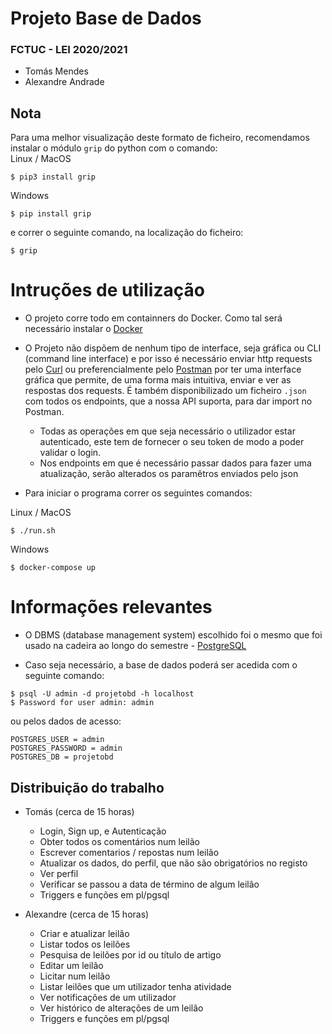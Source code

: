 # Projeto Base de Dados 
### FCTUC - LEI 2020/2021
* Tomás Mendes
* Alexandre Andrade

## Nota
Para uma melhor visualização deste formato de ficheiro, recomendamos instalar o módulo ```grip``` do python com o comando:  
Linux / MacOS
```
$ pip3 install grip
```

Windows
```
$ pip install grip
```

e correr o seguinte comando, na localização do ficheiro:
```
$ grip
```

# Intruções de utilização

* O projeto corre todo em containners do Docker. Como tal será necessário instalar o [Docker](https://docs.docker.com/get-docker/)

* O Projeto não dispõem de nenhum tipo de interface, seja gráfica ou CLI (command line interface) e por isso é necessário enviar http requests pelo [Curl](https://curl.se/download.html) ou preferencialmente pelo [Postman](https://www.postman.com/) por ter uma interface gráfica que permite, de uma forma mais intuitiva, enviar e ver as respostas dos requests. É também disponibilizado um ficheiro ```.json``` com todos os endpoints, que a nossa API suporta, para dar import no Postman.
    * Todas as operações em que seja necessário o utilizador estar autenticado, este tem de fornecer o seu token de modo a poder validar o login.
    * Nos endpoints em que é necessário passar dados para fazer uma atualização, serão alterados os paramêtros enviados pelo json

* Para iniciar o programa correr os seguintes comandos:  

Linux / MacOS
```
$ ./run.sh
```

Windows
```
$ docker-compose up
```

# Informações relevantes

* O DBMS (database management system) escolhido foi o mesmo que foi usado na cadeira ao longo do semestre - [PostgreSQL](https://www.postgresql.org/)

* Caso seja necessário, a base de dados poderá ser acedida com o seguinte comando:

```
$ psql -U admin -d projetobd -h localhost
$ Password for user admin: admin
```
ou pelos dados de acesso:

```
POSTGRES_USER = admin
POSTGRES_PASSWORD = admin
POSTGRES_DB = projetobd
```

## Distribuição do trabalho
* Tomás (cerca de 15 horas)
    * Login, Sign up, e Autenticação
    * Obter todos os comentários num leilão
    * Escrever comentarios / repostas num leilão
    * Atualizar os dados, do perfil, que não são obrigatórios no registo
    * Ver perfil
    * Verificar se passou a data de término de algum leilão
    * Triggers e funções em pl/pgsql

* Alexandre (cerca de 15 horas)
    * Criar e atualizar leilão
    * Listar todos os leilões
    * Pesquisa de leilões por id ou título de artigo
    * Editar um leilão
    * Licitar num leilão
    * Listar leilões que um utilizador tenha atividade
    * Ver notificações de um utilizador
    * Ver histórico de alterações de um leilão
    * Triggers e funções em pl/pgsql
    

